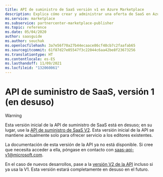 ```yaml
---
title: API de suministro de SaaS versión v1 en Azure Marketplace
description: Explica cómo crear y administrar una oferta de SaaS en Azure Marketplace mediante las API de suministro versión v1 asociadas.
ms.service: marketplace
ms.subservice: partnercenter-marketplace-publisher
ms.topic: reference
ms.date: 05/04/2020
author: saasguide
ms.author: souchak
ms.openlocfilehash: 3a7e56f70a27b44ecaace86cf48cb7c2faafab65
ms.sourcegitcommit: 61f87d27e05547f3c22044c6aa42be8f23673256
ms.translationtype: HT
ms.contentlocale: es-ES
ms.lasthandoff: 11/09/2021
ms.locfileid: "132060061"
---
```

# <a name="saas-fulfillment-apis-version-1-deprecated"></a>API de suministro de SaaS, versión 1 (en desuso)

> [!WARNING]
> Esta versión inicial de la API de suministro de SaaS está en desuso; en su lugar, use la [API de suministro de SaaS V2](./pc-saas-fulfillment-apis.md).  Esta versión inicial de la API se mantiene actualmente solo para ofrecer servicio a los editores existentes.

La documentación de esta versión de la API ya no está disponible. Si cree que necesita acceder a ella, póngase en contacto con saas-api-v1@microsoft.com.

En el caso de nuevos desarrollos, pase a la [versión V2 de la API](./pc-saas-fulfillment-apis.md) incluso si ya usa la V1. Esta versión estará completamente en desuso en el futuro.
